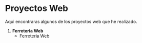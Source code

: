 # Proyectos Web

Aqui encontraras algunos de los proyectos web que he realizado.

1. **Ferreteria Web**
   - [Ferreteria Web](https://github.com/Ferfloza3101/ServicioSocial/tree/main/Proyectos%20web/Ferreteria%20Web)

